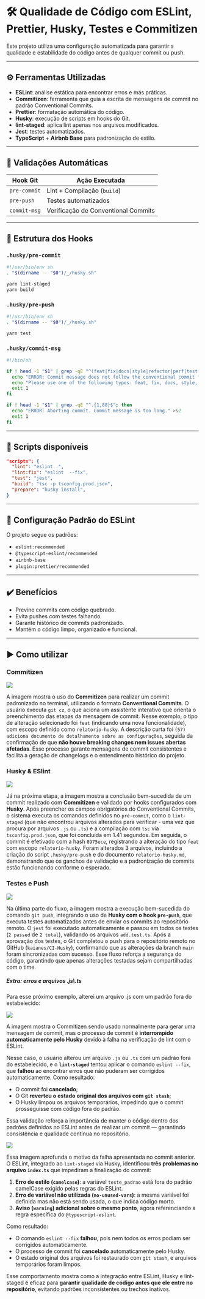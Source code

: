 # 🛠️ Qualidade de Código com ESLint, Prettier, Husky, Testes e Commitizen

Este projeto utiliza uma configuração automatizada para garantir a qualidade e estabilidade do código antes de qualquer commit ou push.

---

## ⚙️ Ferramentas Utilizadas

- **ESLint**: análise estática para encontrar erros e más práticas.
- **Commitizen**: ferramenta que guia a escrita de mensagens de commit no padrão Conventional Commits.
- **Prettier**: formatação automática do código.
- **Husky**: execução de scripts em hooks do Git.
- **lint-staged**: aplica lint apenas nos arquivos modificados.
- **Jest**: testes automatizados.
- **TypeScript** + **Airbnb Base** para padronização de estilo.

---

## 🔐 Validações Automáticas

| Hook Git       | Ação Executada              |
|----------------|-----------------------------|
| `pre-commit`   | Lint + Compilação (`build`) |
| `pre-push`     | Testes automatizados        |
| `commit-msg`   | Verificação de Conventional Commits |

---

## 📁 Estrutura dos Hooks

### `.husky/pre-commit`

````bash
#!/usr/bin/env sh
. "$(dirname -- "$0")/_/husky.sh"

yarn lint-staged
yarn build
````

### `.husky/pre-push`

````bash
#!/usr/bin/env sh
. "$(dirname -- "$0")/_/husky.sh"

yarn test
````

### `.husky/commit-msg`

````bash
#!/bin/sh

if ! head -1 "$1" | grep -qE "^(feat|fix|docs|style|refactor|perf|test|chore|build|ci|revert|wip|improvement|update)(\(.+?\))?: .{1,}$"; then
  echo "ERROR: Commit message does not follow the conventional commit format." >&2
  echo "Please use one of the following types: feat, fix, docs, style, refactor, perf, test, chore, build, ci, revert, wip, improvement, update." >&2
  exit 1
fi

if ! head -1 "$1" | grep -qE "^.{1,88}$"; then
  echo "ERROR: Aborting commit. Commit message is too long." >&2
  exit 1
fi
````

---

## 🚀 Scripts disponíveis

````json
"scripts": {
  "lint": "eslint .",
  "lint:fix": "eslint  --fix",
  "test": "jest",
  "build": "tsc -p tsconfig.prod.json",
  "prepare": "husky install",
}
````

---

## 🧩 Configuração Padrão do ESLint

O projeto segue os padrões:

- `eslint:recommended`
- `@typescript-eslint/recommended`
- `airbnb-base`
- `plugin:prettier/recommended`

---

## ✔️ Benefícios

- Previne commits com código quebrado.
- Evita pushes com testes falhando.
- Garante histórico de commits padronizado.
- Mantém o código limpo, organizado e funcional.

---

## ▶️ Como utilizar

### Commitizen

![](images/commitizen.png)

A imagem mostra o uso do **Commitizen** para realizar um commit padronizado no terminal, utilizando o formato **Conventional Commits**. O usuário executa `git cz`, o que aciona um assistente interativo que orienta o preenchimento das etapas da mensagem de commit. 
Nesse exemplo, o tipo de alteração selecionado foi `feat` (indicando uma nova funcionalidade), com escopo definido como `relatorio-husky`. A descrição curta foi `(57) adiciona documento de detalhamento sobre as configurações`, seguida da confirmação de que **não houve breaking changes nem issues abertas afetadas**. 
Esse processo garante mensagens de commit consistentes e facilita a geração de changelogs e o entendimento histórico do projeto.

### Husky & ESlint

![](images/husky-eslint.png)

Já na próxima etapa, a imagem mostra a conclusão bem-sucedida de um commit realizado com **Commitizen** e validado por hooks configurados com **Husky**. 
Após preencher os campos obrigatórios do Conventional Commits, o sistema executa os comandos definidos no `pre-commit`, como o `lint-staged` (que não encontrou arquivos alterados para verificar - uma vez  que procura por arquivos ``.js`` ou ``.ts``) e a compilação com `tsc` via `tsconfig.prod.json`, que foi concluída em 1.41 segundos. 
Em seguida, o commit é efetivado com a hash `8975ece`, registrando a alteração do tipo `feat` com escopo `relatorio-husky`. Foram alterados 3 arquivos, incluindo a criação do script `.husky/pre-push` e do documento `relatorio-husky.md`, demonstrando que os ganchos de validação e a padronização de commits estão funcionando conforme o esperado.

### Testes e Push

![](images/push.png)

Na última parte do fluxo, a imagem mostra a execução bem-sucedida do comando `git push`, integrando o uso de **Husky com o hook `pre-push`**, que executa testes automatizados antes de enviar os commits ao repositório remoto. O `jest` foi executado automaticamente e passou em todos os testes (`2 passed` de `2 total`), validando os arquivos `add.test.ts`. Após a aprovação dos testes, o Git completou o push para o repositório remoto no GitHub (`kaianes/CI-Husky`), confirmando que as alterações da branch `main` foram sincronizadas com sucesso. Esse fluxo reforça a segurança do código, garantindo que apenas alterações testadas sejam compartilhadas com o time.

#####  Extra: erros e arquivos .js\\.ts 

Para esse próximo exemplo, alterei um arquivo .js com um padrão fora do estabelecido:

![](images/erro.png)

A imagem mostra o Commitizen sendo usado normalmente para gerar uma mensagem de commit, mas o processo de commit é **interrompido automaticamente pelo Husky** devido à falha na verificação de lint com o ESLint.

Nesse caso, o usuário alterou um arquivo `.js` ou `.ts` com um padrão fora do estabelecido, e o **`lint-staged`** tentou aplicar o comando `eslint --fix`, que **falhou** ao encontrar erros que não puderam ser corrigidos automaticamente. Como resultado:

* O commit foi **cancelado**;
* O Git **reverteu o estado original dos arquivos com `git stash`**;
* O Husky limpou os arquivos temporários, impedindo que o commit prosseguisse com código fora do padrão.

Essa validação reforça a importância de manter o código dentro dos padrões definidos no ESLint antes de realizar um commit — garantindo consistência e qualidade contínua no repositório.

![](images/erro2.png)

Essa imagem aprofunda o motivo da falha apresentada no commit anterior. O ESLint, integrado ao `lint-staged` via Husky, identificou **três problemas no arquivo `index.ts`** que impediram a finalização do commit:

1. **Erro de estilo (`camelcase`)**: a variável `teste_padrao` está fora do padrão camelCase exigido pelas regras do ESLint.
2. **Erro de variável não utilizada (`no-unused-vars`)**: a mesma variável foi definida mas não está sendo usada, o que indica código morto.
3. **Aviso (`warning`) adicional sobre o mesmo ponto**, agora referenciando a regra específica do `@typescript-eslint`.

Como resultado:

* O comando `eslint --fix` **falhou**, pois nem todos os erros podiam ser corrigidos automaticamente.
* O processo de commit foi **cancelado** automaticamente pelo Husky.
* O estado original dos arquivos foi restaurado com `git stash`, e arquivos temporários foram limpos.

Esse comportamento mostra como a integração entre ESLint, Husky e lint-staged é eficaz para **garantir qualidade de código antes que ele entre no repositório**, evitando padrões inconsistentes ou trechos inativos.

